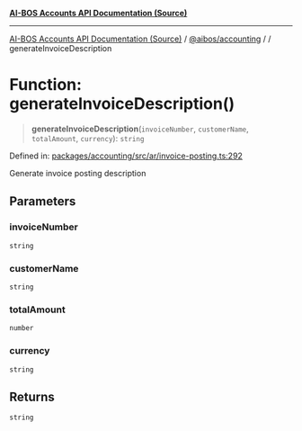 [**AI-BOS Accounts API Documentation (Source)**](../../../README.md)

***

[AI-BOS Accounts API Documentation (Source)](../../../README.md) / [@aibos/accounting](../README.md) / [](../README.md) / generateInvoiceDescription

# Function: generateInvoiceDescription()

> **generateInvoiceDescription**(`invoiceNumber`, `customerName`, `totalAmount`, `currency`): `string`

Defined in: [packages/accounting/src/ar/invoice-posting.ts:292](https://github.com/pohlai88/accounts/blob/48103fb36d28b2b9bfb33472b6de2f719773cde9/packages/accounting/src/ar/invoice-posting.ts#L292)

Generate invoice posting description

## Parameters

### invoiceNumber

`string`

### customerName

`string`

### totalAmount

`number`

### currency

`string`

## Returns

`string`
